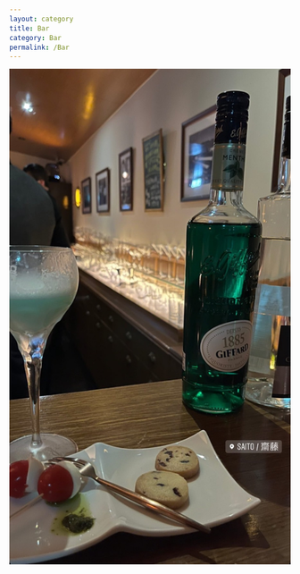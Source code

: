 ```yaml
---
layout: category
title: Bar
category: Bar
permalink: /Bar
---
```

<img src="https://github.com/anngood/anngood.github.io/blob/c5d2a533a8b473eb57c293064ad579245c7a4dbb/assets/img/%E9%85%92%E5%90%A7%20saito.jpg">
